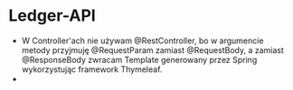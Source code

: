 # Ledger-API

- W Controller'ach nie używam @RestController, bo w argumencie metody przyjmuję @RequestParam zamiast @RequestBody, a zamiast @ResponseBody zwracam Template generowany przez Spring wykorzystując framework Thymeleaf.
- 
